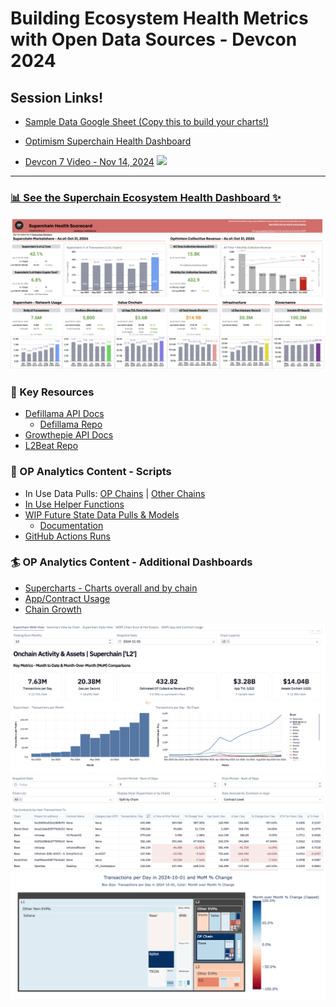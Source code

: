 # Building Ecosystem Health Metrics with Open Data Sources - Devcon 2024

## Session Links!
- [Sample Data Google Sheet (Copy this to build your charts!)](https://docs.google.com/spreadsheets/d/1qHQ4pLWiZ_xT8ofJcYZZoNxh7_B1TW_XqeBm6xwE8Z8/edit?gid=0#gid=0)
- [Optimism Superchain Health Dashboard](https://docs.google.com/spreadsheets/d/1f-uIW_PzlGQ_XFAmsf9FYiUf0N9l_nePwDVrw0D5MXY/edit?gid=584971628#gid=584971628)

- [Devcon 7 Video - Nov 14, 2024](https://www.youtube.com/watch?v=M9EQ-adPTrI)
  [![](https://i.ytimg.com/vi/M9EQ-adPTrI/hqdefault.jpg)](https://www.youtube.com/watch?v=M9EQ-adPTrI)
---

### [📊 See the Superchain Ecosystem Health Dashboard ✨](https://docs.google.com/spreadsheets/d/1f-uIW_PzlGQ_XFAmsf9FYiUf0N9l_nePwDVrw0D5MXY/edit?gid=584971628#gid=584971628)
![Image of the Superchain Ecosystem Health Dashboard, with data as of Oct 31, 2024](images/dashboardq324.png)

### 🔑 Key Resources
- [Defillama API Docs](https://defillama.com/docs/api)
  - [Defillama Repo](https://github.com/DefiLlama)
- [Growthepie API Docs](https://docs.growthepie.xyz/api)
- [L2Beat Repo](https://github.com/l2beat/l2beat)

### 🎼 OP Analytics Content - Scripts
- In Use Data Pulls: [OP Chains](https://github.com/ethereum-optimism/op-analytics/tree/main/op_chains_tracking) | [Other Chains](https://github.com/ethereum-optimism/op-analytics/tree/main/other_chains_tracking)
- [In Use Helper Functions](https://github.com/ethereum-optimism/op-analytics/tree/main/helper_functions)
- [WIP Future State Data Pulls & Models](https://github.com/ethereum-optimism/op-analytics/tree/main/src/op_analytics)
  - [Documentation](https://static.optimism.io/op-analytics/sphinx/html/index.html)
- [GitHub Actions Runs](https://github.com/ethereum-optimism/op-analytics/actions)

### 🏄 OP Analytics Content - Additional Dashboards
- [Supercharts - Charts overall and by chain](https://app.hex.tech/61bffa12-d60b-484c-80b9-14265e268538/app/a7697196-fdfd-4a59-88ef-d91d52801518/latest)
- [App/Contract Usage](https://app.hex.tech/61bffa12-d60b-484c-80b9-14265e268538/app/cd3f1525-08f0-4a49-a15a-b72f46f2a0d8/latest)
- [Chain Growth](https://app.hex.tech/61bffa12-d60b-484c-80b9-14265e268538/app/237e99a4-5cf5-4535-aa25-eb752c4e6028/latest)

![Supercharts - Charts overall and by chain as of Nov 1, 2024](images/superchartsnov124.png)
![App/Contract Usage Table, Last 7 days as of Nov 3, 2024](images/appdashnov324.png)
![Chain Growth Treemap, Oct 2024 as of Nov 5, 2024](images/chaingrowthnov5.png)
